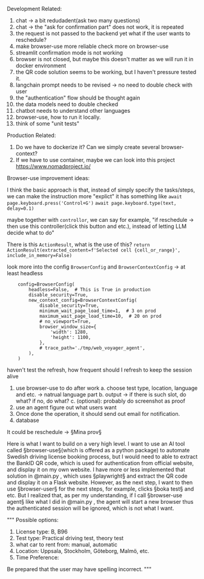 Development Related:
1. chat -> a bit redudadent(ask two many questions)
2. chat -> the "ask for confirmation part" does not work, it is repeated
3. the request is not passed to the backend yet
    what if the user wants to reschedule?
4. make browser-use more reliable
    check more on browser-use
5. streamlit confirmation mode is not working
6. browser is not closed, but maybe this doesn't matter as we will run it in docker environment
7. the QR code solution seems to be working, but I haven't pressure tested it.
8. langchain prompt needs to be revised -> no need to double check with user
9. the "authentication" flow should be thought again
10. the data models need to double checked
11. chatbot needs to understand other languages
12. browser-use, how to run it locally.
13. think of some "unit tests"





Production Related:
1. Do we have to dockerize it? Can we simply create several browser-context?
2. If we have to use container, maybe we can look into this project https://www.nomadproject.io/



Browser-use improvement ideas:

I think the basic approach is that, instead of simply specify the tasks/steps, we can make the instruction more "explict"
it has something like 
`await page.keyboard.press('Control+G')`
`await page.keyboard.type(text, delay=0.1)`

maybe together with `controllor`, we can say for example, "if reschedule -> then use this controller(click this button and etc.), instead of letting LLM decide what to do"


There is this `ActionResult`, what is the use of this? 
`return ActionResult(extracted_content=f'Selected cell {cell_or_range}', include_in_memory=False)`



look more into the config `BrowserConfig` and `BrowserContextConfig` -> at least headless
```
	config=BrowserConfig(
		headless=False,  # This is True in production
		disable_security=True,
		new_context_config=BrowserContextConfig(
			disable_security=True,
			minimum_wait_page_load_time=1,  # 3 on prod
			maximum_wait_page_load_time=10,  # 20 on prod
			# no_viewport=True,
			browser_window_size={
				'width': 1280,
				'height': 1100,
			},
			# trace_path='./tmp/web_voyager_agent',
		),
	)
```


















haven't test the refresh, how frequent should I refresh to keep the session alive


1. use browser-use to do after work
    a. choose test type, location, language and etc. -> natrual language part
    b. output -> if there is such slot, do what? if no, do what?
    c. (optional): probably do screenshot as proof 
2. use an agent figure out what users want
3. Once done the operation, it should send out email for notification.
4. database


It could be reschedule -> §Mina prov§


Here is what I want to build on a very high level.
I want to use an AI tool called §browser-use§(which is offered as a python package) to automate Swedish driving license booking process, but I would need to able to extract the BankID QR code, which is used for authentication from official website, and display it on my own website. I have more or less implemented that solution in @main.py , which uses §playwright§ and extract the QR code and display it on a Flask website. However, as the next step, I want to then use §browser-user§ for the next steps, for example, clicks §boka test§ and etc. But I realized that, as per my understanding, if I call §browser-use agent§ like what I did in @main.py , the agent will start a new browser thus the authenticated session will be ignored, which is not what I want.



"""
Possible options:
1. License type: B, B96
2. Test type: Practical driving test, theory test
3. what car to rent from:  manual, automatic
4. Location: Uppsala, Stockholm, Göteborg, Malmö, etc.
5. Time Preference:

Be prepared that the user may have spelling incorrect.
"""

